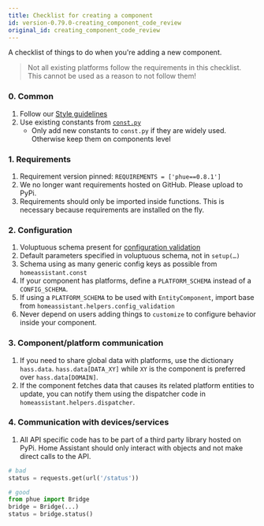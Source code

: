 ```yaml
---
title: Checklist for creating a component
id: version-0.79.0-creating_component_code_review
original_id: creating_component_code_review
---
```


A checklist of things to do when you're adding a new component.

> Not all existing platforms follow the requirements in this checklist. This cannot be used as a reason to not follow them!

### 0. Common

 1. Follow our [Style guidelines](development_guidelines.md)
 2. Use existing constants from [`const.py`](https://github.com/home-assistant/home-assistant/blob/dev/homeassistant/const.py)
    * Only add new constants to `const.py` if they are widely used. Otherwise keep them on components level

### 1. Requirements

 1. Requirement version pinned: `REQUIREMENTS = ['phue==0.8.1']`
 2. We no longer want requirements hosted on GitHub. Please upload to PyPi.
 3. Requirements should only be imported inside functions. This is necessary because requirements are installed on the fly.

### 2. Configuration

 1. Voluptuous schema present for [configuration validation](development_validation.md)
 2. Default parameters specified in voluptuous schema, not in `setup(…)`
 3. Schema using as many generic config keys as possible from `homeassistant.const`
 4. If your component has platforms, define a `PLATFORM_SCHEMA` instead of a `CONFIG_SCHEMA`.
 5. If using a `PLATFORM_SCHEMA` to be used with `EntityComponent`, import base from `homeassistant.helpers.config_validation`
 6. Never depend on users adding things to `customize` to configure behavior inside your component.

### 3. Component/platform communication

 1. If you need to share global data with platforms, use the dictionary `hass.data`. `hass.data[DATA_XY]` while `XY` is the component is preferred over `hass.data[DOMAIN]`.
 2. If the component fetches data that causes its related platform entities to update, you can notify them using the dispatcher code in `homeassistant.helpers.dispatcher`.


### 4. Communication with devices/services

 1. All API specific code has to be part of a third party library hosted on PyPi. Home Assistant should only interact with objects and not make direct calls to the API.

```python
# bad
status = requests.get(url('/status'))

# good
from phue import Bridge
bridge = Bridge(...)
status = bridge.status()
```
